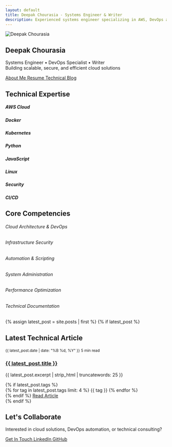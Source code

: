 ```yaml
---
layout: default
title: Deepak Chourasia - Systems Engineer & Writer
description: Experienced systems engineer specializing in AWS, DevOps automation, and cybersecurity. Building scalable infrastructure solutions.
---
```


<!-- Professional Hero Section -->
<section class="hero-section">
  <div class="container">
    <img src="{{ '/assets/images/deepak.jpg' | relative_url }}" alt="Deepak Chourasia" class="hero-avatar">
    <h1 class="hero-title">Deepak Chourasia</h1>
    <p class="hero-subtitle">
      Systems Engineer • DevOps Specialist • Writer<br>
      <span class="text-gradient">Building scalable, secure, and efficient cloud solutions</span>
    </p>
    <div class="d-flex justify-content-center flex-wrap gap-3 mt-4">
      <a href="{{ '/about' | relative_url }}" class="btn btn-primary">
        <i class="fas fa-user me-2"></i>About Me
      </a>
      <a href="{{ '/assets/resume.pdf' | relative_url }}" class="btn btn-outline-primary" download>
        <i class="fas fa-download me-2"></i>Resume
      </a>
      <a href="{{ '/blogs' | relative_url }}" class="btn btn-outline-primary">
        <i class="fas fa-blog me-2"></i>Technical Blog
      </a>
    </div>
  </div>
</section>

<!-- Professional Expertise Section -->
<section class="container my-5">
  <div class="professional-card">
    <h2 class="text-center mb-4">
      <i class="fas fa-cogs me-2 text-gradient"></i>Technical Expertise
    </h2>
    <div class="tech-stack">
      <div class="tech-item">
        <i class="fab fa-aws"></i>
        <h5>AWS Cloud</h5>
      </div>
      <div class="tech-item">
        <i class="fab fa-docker"></i>
        <h5>Docker</h5>
      </div>
      <div class="tech-item">
        <i class="fas fa-kubernetes"></i>
        <h5>Kubernetes</h5>
      </div>
      <div class="tech-item">
        <i class="fab fa-python"></i>
        <h5>Python</h5>
      </div>
      <div class="tech-item">
        <i class="fab fa-js-square"></i>
        <h5>JavaScript</h5>
      </div>
      <div class="tech-item">
        <i class="fab fa-linux"></i>
        <h5>Linux</h5>
      </div>
      <div class="tech-item">
        <i class="fas fa-shield-alt"></i>
        <h5>Security</h5>
      </div>
      <div class="tech-item">
        <i class="fas fa-code-branch"></i>
        <h5>CI/CD</h5>
      </div>
    </div>
  </div>
</section>

<!-- Professional Skills Section -->
<section class="container my-5">
  <div class="skill-section">
    <h2 class="text-center mb-4">
      <i class="fas fa-chart-line me-2 text-gradient"></i>Core Competencies
    </h2>
    <div class="row">
      <div class="col-md-6">
        <h6>Cloud Architecture & DevOps</h6>
        <div class="skill-bar mb-3">
          <div class="skill-progress" data-percentage="92"></div>
        </div>
        <h6>Infrastructure Security</h6>
        <div class="skill-bar mb-3">
          <div class="skill-progress" data-percentage="88"></div>
        </div>
        <h6>Automation & Scripting</h6>
        <div class="skill-bar mb-3">
          <div class="skill-progress" data-percentage="85"></div>
        </div>
      </div>
      <div class="col-md-6">
        <h6>System Administration</h6>
        <div class="skill-bar mb-3">
          <div class="skill-progress" data-percentage="90"></div>
        </div>
        <h6>Performance Optimization</h6>
        <div class="skill-bar mb-3">
          <div class="skill-progress" data-percentage="86"></div>
        </div>
        <h6>Technical Documentation</h6>
        <div class="skill-bar mb-3">
          <div class="skill-progress" data-percentage="94"></div>
        </div>
      </div>
    </div>
  </div>
</section>

<!-- Latest Technical Content -->
{% assign latest_post = site.posts | first %}
{% if latest_post %}
<section class="container my-5">
  <div class="professional-card">
    <h2 class="text-center mb-4">
      <i class="fas fa-newspaper me-2 text-gradient"></i>Latest Technical Article
    </h2>
    <article class="text-center">
      <div class="blog-meta justify-content-center mb-3">
        <small><i class="far fa-calendar-alt me-1"></i>{{ latest_post.date | date: "%B %d, %Y" }}</small>
        <small><i class="far fa-clock me-1"></i><span class="reading-time" data-content="{{ latest_post.content | strip_html | split: ' ' | size }}">5</span> min read</small>
      </div>
      <h3 class="fw-bold">
        <a href="{{ latest_post.url | relative_url }}" class="text-decoration-none text-gradient">{{ latest_post.title }}</a>
      </h3>
      <p class="text-muted mb-4">{{ latest_post.excerpt | strip_html | truncatewords: 25 }}</p>
      {% if latest_post.tags %}
      <div class="blog-tags justify-content-center mb-4">
        {% for tag in latest_post.tags limit: 4 %}
        <span class="blog-tag">{{ tag }}</span>
        {% endfor %}
      </div>
      {% endif %}
      <a href="{{ latest_post.url | relative_url }}" class="btn btn-primary">
        <i class="fas fa-arrow-right me-2"></i>Read Article
      </a>
    </article>
  </div>
</section>
{% endif %}

<!-- Professional Contact Section -->
<section class="container my-5">
  <div class="professional-card text-center">
    <h2 class="mb-4">
      <i class="fas fa-handshake me-2 text-gradient"></i>Let's Collaborate
    </h2>
    <p class="text-muted mb-4">Interested in cloud solutions, DevOps automation, or technical consulting?</p>
    <div class="d-flex justify-content-center flex-wrap gap-3">
      <a href="{{ '/contact' | relative_url }}" class="btn btn-primary">
        <i class="fas fa-envelope me-2"></i>Get In Touch
      </a>
      <a href="{{ site.social_links.linkedin }}" class="btn btn-outline-primary" target="_blank">
        <i class="fab fa-linkedin me-2"></i>LinkedIn
      </a>
      <a href="{{ site.social_links.github }}" class="btn btn-outline-primary" target="_blank">
        <i class="fab fa-github me-2"></i>GitHub
      </a>
    </div>
  </div>
</section>
